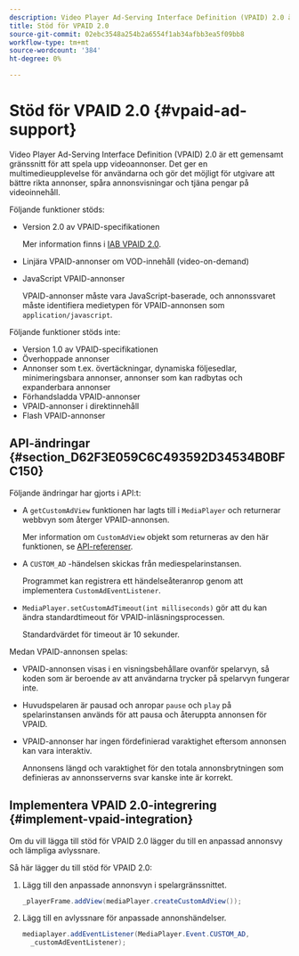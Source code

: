 ```yaml
---
description: Video Player Ad-Serving Interface Definition (VPAID) 2.0 är ett gemensamt gränssnitt för att spela upp videoannonser. Det ger en multimedieupplevelse för användarna och gör det möjligt för utgivare att bättre rikta annonser, spåra annonsvisningar och tjäna pengar på videoinnehåll.
title: Stöd för VPAID 2.0
source-git-commit: 02ebc3548a254b2a6554f1ab34afbb3ea5f09bb8
workflow-type: tm+mt
source-wordcount: '384'
ht-degree: 0%

---
```


# Stöd för VPAID 2.0 {#vpaid-ad-support}

Video Player Ad-Serving Interface Definition (VPAID) 2.0 är ett gemensamt gränssnitt för att spela upp videoannonser. Det ger en multimedieupplevelse för användarna och gör det möjligt för utgivare att bättre rikta annonser, spåra annonsvisningar och tjäna pengar på videoinnehåll.

Följande funktioner stöds:

* Version 2.0 av VPAID-specifikationen

  Mer information finns i [IAB VPAID 2.0](https://www.iab.com/wp-content/uploads/2015/06/VPAID_2_0_Final_04-10-2012.pdf).
* Linjära VPAID-annonser om VOD-innehåll (video-on-demand)
* JavaScript VPAID-annonser

  VPAID-annonser måste vara JavaScript-baserade, och annonssvaret måste identifiera medietypen för VPAID-annonsen som `application/javascript`.

Följande funktioner stöds inte:

* Version 1.0 av VPAID-specifikationen
* Överhoppade annonser
* Annonser som t.ex. övertäckningar, dynamiska följesedlar, minimeringsbara annonser, annonser som kan radbytas och expanderbara annonser
* Förhandsladda VPAID-annonser
* VPAID-annonser i direktinnehåll
* Flash VPAID-annonser

## API-ändringar {#section_D62F3E059C6C493592D34534B0BFC150}

Följande ändringar har gjorts i API:t:

* A `getCustomAdView` funktionen har lagts till i `MediaPlayer` och returnerar webbvyn som återger VPAID-annonsen.

  Mer information om `CustomAdView` objekt som returneras av den här funktionen, se [API-referenser](https://help.adobe.com/en_US/primetime/api/psdk/javadoc_1.4/index.html).

* A `CUSTOM_AD` -händelsen skickas från mediespelarinstansen.

  Programmet kan registrera ett händelseåteranrop genom att implementera `CustomAdEventListener`.

* `MediaPlayer.setCustomAdTimeout(int milliseconds)` gör att du kan ändra standardtimeout för VPAID-inläsningsprocessen.

  Standardvärdet för timeout är 10 sekunder.

<!--<a id="section_495700E1C5404A7B85307A4137C740C5"></a>-->

Medan VPAID-annonsen spelas:

* VPAID-annonsen visas i en visningsbehållare ovanför spelarvyn, så koden som är beroende av att användarna trycker på spelarvyn fungerar inte.
* Huvudspelaren är pausad och anropar `pause` och `play` på spelarinstansen används för att pausa och återuppta annonsen för VPAID.

* VPAID-annonser har ingen fördefinierad varaktighet eftersom annonsen kan vara interaktiv.

  Annonsens längd och varaktighet för den totala annonsbrytningen som definieras av annonsserverns svar kanske inte är korrekt.

## Implementera VPAID 2.0-integrering {#implement-vpaid-integration}

Om du vill lägga till stöd för VPAID 2.0 lägger du till en anpassad annonsvy och lämpliga avlyssnare.

Så här lägger du till stöd för VPAID 2.0:

1. Lägg till den anpassade annonsvyn i spelargränssnittet.

   ```java
   _playerFrame.addView(mediaPlayer.createCustomAdView());
   ```

1. Lägg till en avlyssnare för anpassade annonshändelser.

   ```java
   mediaplayer.addEventListener(MediaPlayer.Event.CUSTOM_AD,  
     _customAdEventListener);
   ```
